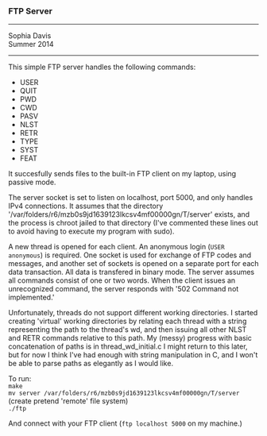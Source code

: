### FTP Server

----------

Sophia Davis  
Summer 2014

----------

This simple FTP server handles the following commands:  

* USER   
* QUIT  
* PWD
* CWD
* PASV
* NLST
* RETR
* TYPE
* SYST
* FEAT

It succesfully sends files to the built-in FTP client on my laptop, using passive mode.    
	
The server socket is set to listen on localhost, port 5000, and only handles IPv4 connections. It assumes that the directory '/var/folders/r6/mzb0s9jd1639123lkcsv4mf00000gn/T/server' exists, and the process is chroot jailed to that directory (I've commented these lines out to avoid having to execute my program with sudo).

A new thread is opened for each client. An anonymous login (<code>USER anonymous</code>) is required. One socket is used for exchange of FTP codes and messages, and another set of sockets is opened on a separate port for each data transaction. All data is transfered in binary mode. The server assumes all commands consist of one or two words. When the client issues an unrecognized command, the server responds with '502 Command not implemented.'

Unfortunately, threads do not support different working directories. I started creating 'virtual' working directories by relating each thread with a string representing the path to the thread's wd, and then issuing all other NLST and RETR commands relative to this path. My (messy) progress with basic concatenation of paths is in thread_wd_initial.c
I might return to this later, but for now I think I've had enough with string manipulation in C, and I won't be able to parse paths as elegantly as I would like.

To run:  
```make```  
```mv server /var/folders/r6/mzb0s9jd1639123lkcsv4mf00000gn/T/server``` (create pretend 'remote' file system)  
```./ftp```

And connect with your FTP client (```ftp localhost 5000``` on my machine.)